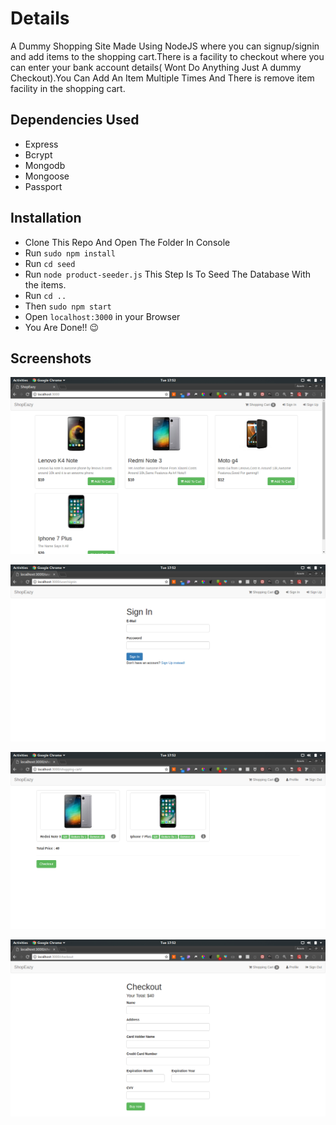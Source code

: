 # Details


A Dummy Shopping Site Made Using NodeJS where you can signup/signin and add items to the shopping cart.There is a facility to checkout where you can enter your bank account details( Wont Do Anything Just A dummy Checkout).You Can Add An Item Multiple Times And There is remove item facility in the shopping cart.


## Dependencies Used

* Express
* Bcrypt
* Mongodb
* Mongoose
* Passport

## Installation 

* Clone This Repo And Open The Folder In Console
* Run `sudo npm install`
* Run `cd seed`
* Run `node product-seeder.js` This Step Is To Seed The Database With the items.
* Run `cd ..`
* Then `sudo npm start`
* Open `localhost:3000` in your Browser
* You Are Done!! :wink:

## Screenshots
![scr1](https://github.com/aswinzz/ShopEazy/blob/master/scr1.png?raw=true)

![scr2](https://github.com/aswinzz/ShopEazy/blob/master/scr2.png?raw=true)

![scr3](https://github.com/aswinzz/ShopEazy/blob/master/scr3.png?raw=true)

![scr4](https://github.com/aswinzz/ShopEazy/blob/master/scr4.png?raw=true)



